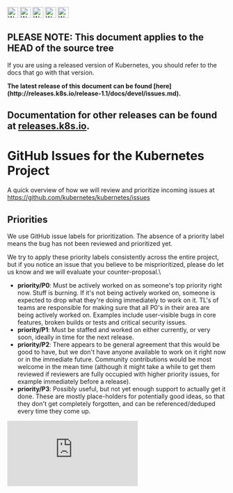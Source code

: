 <!-- BEGIN MUNGE: UNVERSIONED_WARNING -->

<!-- BEGIN STRIP_FOR_RELEASE -->

<img src="http://kubernetes.io/img/warning.png" alt="WARNING"
     width="25" height="25">
<img src="http://kubernetes.io/img/warning.png" alt="WARNING"
     width="25" height="25">
<img src="http://kubernetes.io/img/warning.png" alt="WARNING"
     width="25" height="25">
<img src="http://kubernetes.io/img/warning.png" alt="WARNING"
     width="25" height="25">
<img src="http://kubernetes.io/img/warning.png" alt="WARNING"
     width="25" height="25">

<h2>PLEASE NOTE: This document applies to the HEAD of the source tree</h2>

If you are using a released version of Kubernetes, you should
refer to the docs that go with that version.

<strong>
The latest release of this document can be found
[here](http://releases.k8s.io/release-1.1/docs/devel/issues.md).

Documentation for other releases can be found at
[releases.k8s.io](http://releases.k8s.io).
</strong>
--

<!-- END STRIP_FOR_RELEASE -->

<!-- END MUNGE: UNVERSIONED_WARNING -->
GitHub Issues for the Kubernetes Project
========================================

A quick overview of how we will review and prioritize incoming issues at https://github.com/kubernetes/kubernetes/issues

Priorities
----------

We use GitHub issue labels for prioritization.  The absence of a
priority label means the bug has not been reviewed and prioritized
yet.

We try to apply these priority labels consistently across the entire project, but if you notice an issue that you believe to be misprioritized, please do let us know and we will evaluate your counter-proposal.\

- **priority/P0**: Must be actively worked on as someone's top priority right now. Stuff is burning. If it's not being actively worked on, someone is expected to drop what they're doing immediately to work on it. TL's of teams are responsible for making sure that all P0's in their area are being actively worked on.  Examples include user-visible bugs in core features, broken builds or tests and critical security issues.
- **priority/P1**: Must be staffed and worked on either currently, or very soon, ideally in time for the next release.
- **priority/P2**: There appears to be general agreement that this would be good to have, but we don't have anyone available to work on it right now or in the immediate future. Community contributions would be most welcome in the mean time (although it might take a while to get them reviewed if reviewers are fully occupied with higher priority issues, for example immediately before a release).
- **priority/P3**: Possibly useful, but not yet enough support to actually get it done. These are mostly place-holders for potentially good ideas, so that they don't get completely forgotten, and can be referenced/deduped every time they come up.

<!-- BEGIN MUNGE: GENERATED_ANALYTICS -->
[![Analytics](https://kubernetes-site.appspot.com/UA-36037335-10/GitHub/docs/devel/issues.md?pixel)]()
<!-- END MUNGE: GENERATED_ANALYTICS -->
